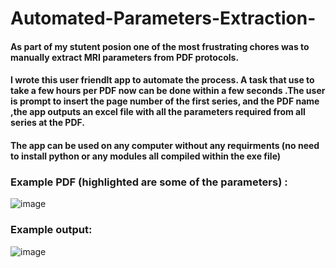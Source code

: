 # Automated-Parameters-Extraction-

#### As part of my stutent posion one of the most frustrating chores was to manually extract MRI parameters from PDF protocols.
#### I wrote this user friendlt app to automate the process. A task that use to take a few hours per PDF now can be done within a few seconds .The user is prompt to insert the page number of the first series, and the PDF name ,the app outputs an excel file with all the parameters required from all series at the PDF.
#### The app can be used on any computer without any requirments (no need to install python or any modules all compiled within the exe file) 
### Example PDF (highlighted are some of the parameters) :

![image](https://user-images.githubusercontent.com/112961476/233056703-9a0b37dc-8347-4ba0-b75b-84c8413be749.png)

### Example output:

![image](https://user-images.githubusercontent.com/112961476/233056800-b889fb86-32fc-4453-a89d-9d4f8bb3ad3b.png)
